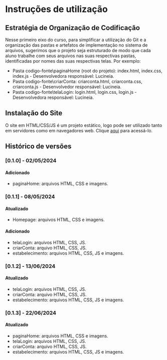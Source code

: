 # Instruções de utilização

## Estratégia de Organização de Codificação 

Nesse primeiro eixo do curso, para simplificar a utilização do Git e a organização das pastas e artefatos de implementação no sistema de arquivos, sugerimos que o projeto seja estruturado de modo que cada aluno trabalhe com seus arquivos nas suas respectivas pastas, identificadas por nomes das suas respectivas telas. Por exemplo:
- Pasta codigo-fonte\paginaHome (root do projeto): index.html, index.css, index.js - Desenvolvedora responsável: Lucineia.
- Pasta codigo-fonte\criarConta: criarconta.html, criarconta.css, criarconta.js - Desenvolvedor responsável: Lucineia.
- Pasta codigo-fonte\telaLogin: login.html, login.css, login.js  - Desenvolvedora responsável: Lucineia.

## Instalação do Site

O site em HTML/CSS/JS é um projeto estático, logo pode ser utilizado tanto em servidores como em navegadores web. Clique <a href="https://icei-puc-minas-pmv-ads.github.io/pmv-ads-2024-1-e1-proj-web-t8-pmv-ads-2024-1-e1-projmyplaces/codigo-fonte/paginaHome/">aqui</a> para acessá-lo. 

## Histórico de versões

### [0.1.0] - 02/05/2024
#### Adicionado
- paginaHome: arquivos HTML, CSS e imagens.

### [0.1.1] - 08/05/2024
#### Atualizado
- Homepage: arquivos HTML, CSS e imagens.

#### Adicionado
- telaLogin: arquivos HTML, CSS, JS.
- criarConta: arquivo HTML, CSS, JS.
- estabelecimento: arquivos HTML, CSS, JS e imagens.

### [0.1.2] - 13/06/2024
#### Atualizado
- telaLogin: arquivos HTML, CSS, JS.
- criarConta: arquivo HTML, CSS, JS.
- estabelecimento: arquivos HTML, CSS, JS e imagens.

### [0.1.3] - 22/06/2024
#### Atualizado
- paginaHome: arquivos HTML, CSS e imagens.
- telaLogin: arquivos HTML, CSS, JS.
- criarConta: arquivo HTML, CSS, JS.
- estabelecimento: arquivos HTML, CSS, JS e imagens.



